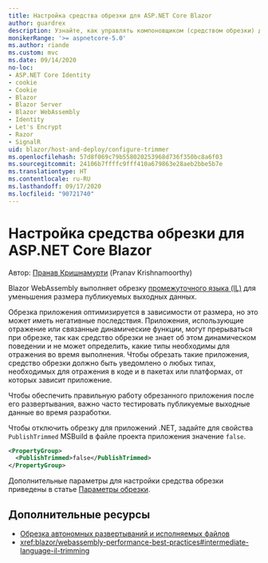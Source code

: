 ```yaml
---
title: Настройка средства обрезки для ASP.NET Core Blazor
author: guardrex
description: Узнайте, как управлять компоновщиком (средством обрезки) для промежуточного языка (IL) при сборке приложения Blazor.
monikerRange: '>= aspnetcore-5.0'
ms.author: riande
ms.custom: mvc
ms.date: 09/14/2020
no-loc:
- ASP.NET Core Identity
- cookie
- Cookie
- Blazor
- Blazor Server
- Blazor WebAssembly
- Identity
- Let's Encrypt
- Razor
- SignalR
uid: blazor/host-and-deploy/configure-trimmer
ms.openlocfilehash: 57d8f069c79b558020253968d736f350bc8a6f03
ms.sourcegitcommit: 24106b7ffffc9fff410a679863e28aeb2bbe5b7e
ms.translationtype: HT
ms.contentlocale: ru-RU
ms.lasthandoff: 09/17/2020
ms.locfileid: "90721740"
---
```

# <a name="configure-the-trimmer-for-aspnet-core-no-locblazor"></a>Настройка средства обрезки для ASP.NET Core Blazor

Автор: [Пранав Кришнамурти](https://github.com/pranavkm) (Pranav Krishnamoorthy)

Blazor WebAssembly выполняет обрезку [промежуточного языка (IL)](/dotnet/standard/managed-code#intermediate-language--execution) для уменьшения размера публикуемых выходных данных.

Обрезка приложения оптимизируется в зависимости от размера, но это может иметь негативные последствия. Приложения, использующие отражение или связанные динамические функции, могут прерываться при обрезке, так как средство обрезки не знает об этом динамическом поведении и не может определить, какие типы необходимы для отражения во время выполнения. Чтобы обрезать такие приложения, средство обрезки должно быть уведомлено о любых типах, необходимых для отражения в коде и в пакетах или платформах, от которых зависит приложение.

Чтобы обеспечить правильную работу обрезанного приложения после его развертывания, важно часто тестировать публикуемые выходные данные во время разработки.

Чтобы отключить обрезку для приложений .NET, задайте для свойства `PublishTrimmed` MSBuild в файле проекта приложения значение `false`.

```xml
<PropertyGroup>
  <PublishTrimmed>false</PublishTrimmed>
</PropertyGroup>
```
Дополнительные параметры для настройки средства обрезки приведены в статье [Параметры обрезки](/dotnet/core/deploying/trimming-options).

## <a name="additional-resources"></a>Дополнительные ресурсы

* [Обрезка автономных развертываний и исполняемых файлов](/dotnet/core/deploying/trim-self-contained)
* <xref:blazor/webassembly-performance-best-practices#intermediate-language-il-trimming>

